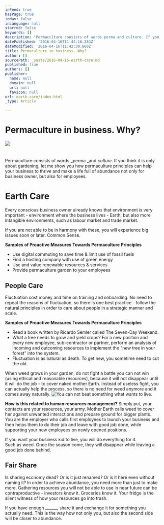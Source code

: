 ```yaml
---
inFeed: true
hasPage: true
inNav: false
inLanguage: null
starred: false
keywords: []
description: 'Permaculture consists of words perma and culture. If you think it is only about gardening, let me show you how permaculture principles can help your business to thrive and make a life full of abundance not only for business owner, but also for employees.'
datePublished: '2016-04-16T11:44:16.283Z'
dateModified: '2016-04-16T11:42:30.660Z'
title: Permaculture in business. Why?
author: []
sourcePath: _posts/2016-04-16-earth-care.md
published: true
authors: []
publisher:
  name: null
  domain: null
  url: null
  favicon: null
url: earth-care/index.html
_type: Article

---
```

# Permaculture in business. Why?
![](https://the-grid-user-content.s3-us-west-2.amazonaws.com/f062d061-ef77-423a-8051-280aae530f71.jpg)

# 

Permaculture consists of words _perma _and _culture_. If you think it is only about gardening, let me show you how permaculture principles can help your business to thrive and make a life full of abundance not only for business owner, but also for employees.

# Earth Care

Every conscious business owner already knows that environment is very important - environment where the business lives - Earth, but also more intangible environments, such as labour market and trade market.

If you are not able to be in harmony with these, you will experience big issues soon or later. Common Sense.

**Samples of Proactive Measures Towards Permaculture Principles**

* Use digital commuting to save time & limit use of fossil fuels
* Find a hosting company with use of green energy
* Use and value renewable resources & services
* Provide permaculture garden to your employees

## People Care

Fluctuation cost money and time on training and onboarding. No need to repeat the reasons of fluctuation, so there is one best practice - follow the natural principles in order to care about people in a strategic manner and scale.

**Samples of Proactive Measures Towards Permaculture Principles**

* Read a book written by Ricardo Semler called The Seven-Day Weekend.
* What a tree needs to grow and yield crops? For a new position and every new employee, sub-contractor or partner, perform an analysis of incoming and outcoming resources to implement the "new tree in your forest" into the system.
* Fluctuation is as natural as death. To get new, you sometime need to cut the old.

When weed grows in your garden, do not fight a battle you can not win (using ethical and reasonable resources), because it will not disappear until it will do the job - to cover naked mother Earth. Instead of useless fight, you can actually help the process, so there is no need for weed anymore and it comes away naturally. ![You can not beat something what wants to live.](https://the-grid-user-content.s3-us-west-2.amazonaws.com/cbc2eb7b-7a6b-4c3e-b5ad-db0831a5649d.jpg)

**How is this related to human resources management?** Simply put, your contacts are your resources, your army. Mother Earth calls weed to cover her against unwanted interactions and prepare ground for bigger plants. You are the employer who calls first employees to launch your business and then helps them to do their job and leave with good job done, while supporting your new employees on newly opened positions.  

If you want your business kid to live, you will do everything for it.   
Such as weed. Once the season come, they will disappear while leaving a good job done behind.

## Fair Share

Is sharing economy dead? Or is it just renamed? Or is it here even without naming it? In order to achieve abundance, you need more than just to make more. Gathering resources you will not be able to use in near future can be contraproductive - investors know it. Groceries know it. Your fridge is the silent witness of how your resources go into trash.

If you have enough \_\_\_\_\_\_, share it and exchange it for something you actually need. This is the way how not only you, but also the second side will be closer to abundance.